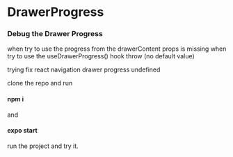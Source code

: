 # DrawerProgress
### Debug the Drawer Progress

when try to use the progress from the drawerContent props is missing 
when try to use the useDrawerProgress() hook throw (no default value)  

trying fix react navigation drawer progress undefined

clone the repo and run

#### npm i

and

#### expo start

run the project and try it.
